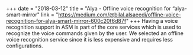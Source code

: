 +++
date = "2018-03-12"
title = "Alya - Offline voice recognition for “alya-smart-mirror"
link = "https://medium.com/@bilal.alsaeedi/offline-voice-recognition-for-alya-smart-mirror-600c20f6d87f"
+++
Having a voice recognition support in ASM is part of the core services which is used to recognize the voice commands given by the user. We selected an offline voice recognition service since it is less expensive and requires less configurations.